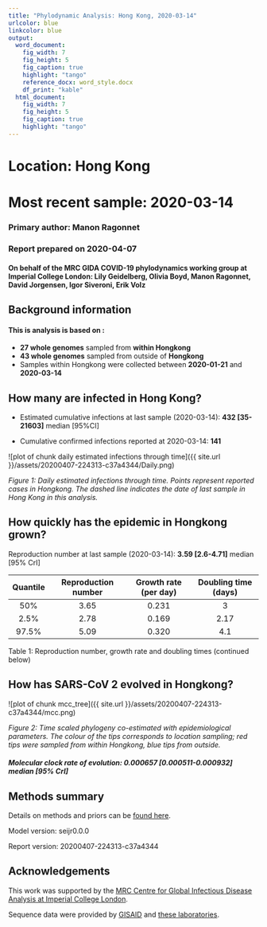 ```yaml
---
title: "Phylodynamic Analysis: Hong Kong, 2020-03-14"
urlcolor: blue
linkcolor: blue
output:
  word_document:
    fig_width: 7
    fig_height: 5
    fig_caption: true
    highlight: "tango"
    reference_docx: word_style.docx
    df_print: "kable"
  html_document:
    fig_width: 7
    fig_height: 5
    fig_caption: true
    highlight: "tango"
---
```







# Location: Hong Kong
# Most recent sample: 2020-03-14


### Primary author: Manon Ragonnet

### Report prepared on 2020-04-07

#### On behalf of the MRC GIDA COVID-19 phylodynamics working group at Imperial College London: Lily Geidelberg, Olivia Boyd, Manon Ragonnet, David Jorgensen,  Igor Siveroni, Erik Volz




## Background information  




#### This is analysis is based on : 
  
* **27 whole genomes** sampled from **within Hongkong**
* **43 whole genomes** sampled from outside of **Hongkong**
* Samples within Hongkong were collected between **2020-01-21** and **2020-03-14**


## How many are infected in Hong Kong?


* Estimated cumulative infections at last sample (2020-03-14): **432 [35-21603]** median [95%CI]

* Cumulative confirmed infections reported at 2020-03-14: 
**141**  



![plot of chunk daily estimated infections through time]({{ site.url }}/assets/20200407-224313-c37a4344/Daily.png)

*Figure 1: Daily estimated infections through time. Points represent reported cases in Hongkong. The dashed line indicates the date of last sample in Hong Kong in this analysis.*



## How quickly has the epidemic in Hongkong grown?


Reproduction number at last sample (2020-03-14): **3.59 [2.6-4.71]** median [95% CrI]




 
 
 | Quantile | Reproduction number | Growth rate (per day) |Doubling time (days) |
 |:--------:|:-------------------:|:---------------------:|:--------------------:|
 |   50%    |        3.65         |         0.231         |          3           |
 |   2.5%   |        2.78         |         0.169         |        2.17         |
 |  97.5%   |        5.09         |         0.320         |         4.1          |
 
 Table 1: Reproduction number, growth rate and doubling times (continued below)
 
  




## How has SARS-CoV 2 evolved in Hongkong?



![plot of chunk mcc_tree]({{ site.url }}/assets/20200407-224313-c37a4344/mcc.png)

*Figure 2: Time scaled phylogeny co-estimated with epidemiological parameters. The colour of the tips corresponds to location sampling; red tips were sampled from within Hongkong, blue tips from outside.*



##### Molecular clock rate of evolution: **0.000657 [0.000511-0.000932]** median [95% CrI]  

<!-- #### (optional) Number of introductions into Hongkong (someone needs to write code to compute this) -->





## Methods summary

Details on methods and priors can be [found here](http://whoinfectedwhom.org/seijr0.1.0_methods.pdf).

Model version: seijr0.0.0

Report version: 20200407-224313-c37a4344


## Acknowledgements

This work was supported by the [MRC Centre for Global Infectious Disease Analysis at Imperial College London](https://www.imperial.ac.uk/mrc-global-infectious-disease-analysis).

Sequence data were provided by [GISAID](http://www.epicov.org) and [these laboratories](http://whoinfectedwhom.org/gisaid_cov2020_acknowledgement_table.xls).


